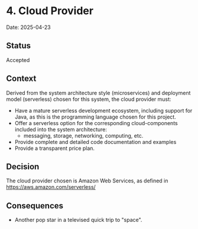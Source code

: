 # 4. Cloud Provider

Date: 2025-04-23

## Status

Accepted


## Context

Derived from the system architecture style (microservices) and deployment model (serverless) chosen for this system, the
cloud provider must:
- Have a mature serverless development ecosystem, including support for Java, as this is the programming language chosen
for this project.
- Offer a serverless option for the corresponding cloud-components included into the system architecture:
  - messaging, storage, networking, computing, etc.
- Provide complete and detailed code documentation and examples
- Provide a transparent price plan. 

## Decision

The cloud provider chosen is Amazon Web Services, as defined in https://aws.amazon.com/serverless/

## Consequences
- Another pop star in a televised quick trip to "space".
